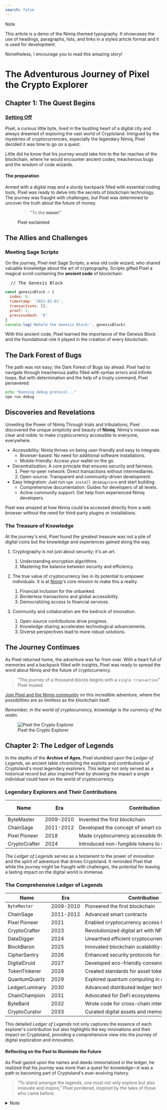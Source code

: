 ```yaml
---
search: false
---
```


> [!NOTE]
> This article is a demo of the Nimiq-themed typography. It showcases the use of headings, paragraphs, lists, and links in a styled article format and it is used for development.
>
> Nonetheless, I encourage you to read this amazing story!

# The Adventurous Journey of Pixel the Crypto Explorer

## Chapter 1: The Quest Begins

<h3 id="setting-off">
<a href="#setting-off" aria-hidden="true" class="header-anchor">
Setting Off
</a>
</h3>

Pixel, a curious little byte, lived in the bustling heart of a digital city and always dreamed of exploring the vast world of Cryptoland. Intrigued by the mysteries of cryptocurrencies, especially the legendary Nimiq, Pixel decided it was time to go on a quest.

Little did he know that his journey would take him to the far reaches of the blockchain, where he would encounter ancient codes, treacherous bugs and the wisdom of code wizards.

<h4 id="the-preparation" tabindex="-1">The preparation <a href="#the-preparation">&ZeroWidthSpace;</a></h4>

Armed with a digital map and a sturdy backpack filled with essential coding tools, Pixel was ready to delve into the secrets of blockchain technology. The journey was fraught with challenges, but Pixel was determined to uncover the truth about the future of money.

<figure>

> "To the **moon**!"

<figcaption pt-16>Pixel exclaimed</figcaption>
</figure>

## The Allies and Challenges

### Meeting Sage Scripto

On the journey, Pixel met Sage Scripto, a wise old code wizard, who shared valuable knowledge about the art of cryptography. Scripto gifted Pixel a magical scroll containing the **ancient code** of blockchain:

<pre>
  <span>// The Genesis Block</span>
</pre>

```javascript
const genesisBlock = {
  index: 0,
  timestamp: '2021-01-01',
  transactions: [],
  proof: 1,
  previousHash: '0'
}
console.log('Behold the Genesis Block:', genesisBlock)
```

With this ancient code, Pixel learned the importance of the Genesis Block and the foundational role it played in the creation of every blockchain.

## The Dark Forest of Bugs

The path was not easy; the Dark Forest of Bugs lay ahead. Pixel had to navigate through treacherous paths filled with syntax errors and infinite loops. But with determination and the help of a trusty command, Pixel persevered:

```bash
echo "Running debug protocol..."
npm run debug
```

## Discoveries and Revelations

Unveiling the Power of Nimiq
Through trials and tribulations, Pixel discovered the unique simplicity and beauty of **Nimiq**. Nimiq's mission was clear and noble: to make cryptocurrency accessible to everyone, everywhere.

- Accessibility: Nimiq thrives on being user-friendly and easy to integrate.
  - Browser-based: No need for additional software installations.
  - Mobile-friendly: Access your wallet on the go.
- Decentralization: A core principle that ensures security and fairness.
  1. Peer-to-peer network: Direct transactions without intermediaries.
  2. Open-source: Transparent and community-driven development.
- Easy Integration: Just run `npm install @nimiq/core` and start building.
  - Comprehensive documentation: Guides for developers of all levels.
  - Active community support: Get help from experienced Nimiq developers.

Pixel was amazed at how Nimiq could be accessed directly from a web browser without the need for third-party plugins or installations.

### The Treasure of Knowledge

At the journey's end, Pixel found the greatest treasure was not a pile of digital coins but the knowledge and experiences gained along the way.

1. Cryptography is not just about security; it's an art.

   1. Understanding encryption algorithms.
   2. Mastering the balance between security and efficiency.

2. The true value of cryptocurrency lies in its potential to empower individuals. It is at [Nimiq](https://nimiq.com/)'s core mission to make this a reality.
   1. Financial inclusion for the unbanked.
   2. Borderless transactions and global accessibility.
   3. Democratizing access to financial services.
3. Community and collaboration are the bedrock of innovation.
   1. Open-source contributions drive progress.
   2. Knowledge sharing accelerates technological advancements.
   3. Diverse perspectives lead to more robust solutions.

## The Journey Continues

As Pixel returned home, the adventure was far from over. With a heart full of memories and a backpack filled with insights, Pixel was ready to spread the word about Nimiq and the future of cryptocurrency.

> "The journey of a thousand blocks begins with a `single transaction`" Pixel mused.

[Join Pixel and the Nimiq community](https://nimiq.com/) on this incredible adventure, where the possibilities are as limitless as the blockchain itself.

_Remember, in the world of cryptocurrency, knowledge is the currency of the realm._

<figure>
<img src="/assets/images/scripto.webp" alt="Pixel the Crypto Explorer" />
<figcaption pt-16>Pixel the Crypto Explorer</figcaption>
</figure>

## Chapter 2: The Ledger of Legends

In the depths of the **Archive of Ages**, Pixel stumbled upon the _Ledger of Legends_, an ancient table chronicling the exploits and contributions of Cryptoland's most legendary explorers. This ledger not only served as a historical record but also inspired Pixel by showing the impact a single individual could have on the world of cryptocurrency.

### Legendary Explorers and Their Contributions

| Name          | Era       | Contribution                                        | Legacy Token |
| ------------- | --------- | --------------------------------------------------- | ------------ |
| ByteMaster    | 2009-2010 | Invented the first blockchain                       | `BTC`        |
| ChainSage     | 2011-2012 | Developed the concept of smart contracts            | `ETH`        |
| Pixel Pioneer | 2018      | Made cryptocurrency accessible through web browsers | `NIMIQ`      |
| CryptoCrafter | 2024      | Introduced non-fungible tokens to digital art       | `ARTCOIN`    |

_The Ledger of Legends_ serves as a testament to the power of innovation and the spirit of adventure that drives Cryptoland. It reminded Pixel that while the journey might be fraught with challenges, the potential for leaving a lasting impact on the digital world is immense.

### The Comprehensive Ledger of Legends

| Name           | Era       | Contribution                                   | Key Innovation                  | Impact                                                          |
| -------------- | --------- | ---------------------------------------------- | ------------------------------- | --------------------------------------------------------------- |
| `ByteMaster`   | 2009-2010 | Pioneered the first blockchain                 | Blockchain technology           | Laid the foundation for cryptocurrencies                        |
| ChainSage      | 2011-2012 | Advanced smart contracts                       | Smart contract framework        | Enabled complex decentralized applications                      |
| Pixel Pioneer  | 2021      | Enabled cryptocurrency access through browsers | Web-based cryptocurrency access | Made cryptocurrencies accessible to a wider audience            |
| CryptoCrafter  | 2023      | Revolutionized digital art with NFTs           | Non-fungible tokens (NFTs)      | Opened new markets for digital art and collectibles             |
| DataDigger     | 2024      | Unearthed efficient cryptocurrency mining      | Sustainable mining methods      | Reduced the environmental impact of mining                      |
| BlockBaron     | 2025      | Innovated blockchain scalability solutions     | Scalability protocols           | Enhanced transaction speed and volume capacity                  |
| CipherSentry   | 2026      | Enhanced security protocols for exchanges      | Advanced encryption methods     | Improved the security and trust in cryptocurrency transactions  |
| DigitalDruid   | 2027      | Developed eco-friendly consensus algorithms    | Green consensus mechanisms      | Mitigated the environmental impact of blockchain technology     |
| TokenTinkerer  | 2028      | Created standards for asset tokenization       | Tokenization standards          | Facilitated the digital representation of real-world assets     |
| QuantumQuartz  | 2029      | Explored quantum computing in cryptography     | Quantum-resistant algorithms    | Prepared Cryptoland for the advent of quantum computing         |
| LedgerLuminary | 2030      | Advanced distributed ledger technology         | Distributed ledger innovations  | Expanded the applications of blockchain beyond cryptocurrencies |
| ChainChampion  | 2031      | Advocated for DeFi ecosystems                  | Decentralized finance models    | Promoted financial inclusion and innovation                     |
| ByteBard       | 2032      | Wrote code for cross-chain interoperability    | Cross-chain technology          | Enabled seamless transactions across different blockchains      |
| CryptoCurator  | 2033      | Curated digital assets and memorabilia         | Digital asset curation          | Preserved the heritage and culture of Cryptoland                |

This detailed _Ledger of Legends_ not only captures the essence of each explorer's contribution but also highlights the key innovations and their impact on Cryptoland, providing a comprehensive view into the journey of digital exploration and innovation.

#### Reflecting on the Past to Illuminate the Future

As Pixel gazed upon the names and deeds immortalized in the ledger, he realized that his journey was more than a quest for knowledge—it was a path to becoming part of Cryptoland's ever-evolving history.

> "To stand amongst the legends, one must not only explore but also innovate and inspire," Pixel pondered, inspired by the tales of those who came before.

<details>

<summary>Note</summary>

The Ledger of Legends serves as a testament to the power of innovation and the spirit of adventure that drives Cryptoland. It reminded Pixel that while the journey might be fraught with challenges, the potential for leaving a lasting impact on the digital world is immense.

</details>

<style>
  /* Just for demo purposes */
table {
   td {
     white-space: nowrap;
   }
}
</style>
